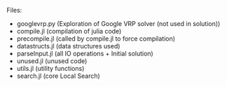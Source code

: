 Files:

- googlevrp.py (Exploration of Google VRP solver (not used in solution))
- compile.jl (compilation of julia code)
- precompile.jl (called by compile.jl to force compilation)
- datastructs.jl (data structures used)
 - parseInput.jl (all IO operations + Initial solution)
 - unused.jl (unused code)
 - utils.jl (utility functions)
 - search.jl (core Local Search)